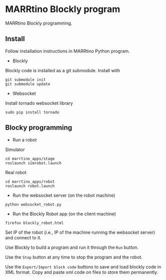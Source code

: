 # MARRtino Blockly program #

MARRtino Blockly programming.

## Install ##

Follow installation instructions in MARRtino Python program.

* Blockly

Blockly code is installed as a git submodule. Install with

```
git submodule init
git submodule update

```

* Websocket 

Install tornado websocket library

```
sudo pip install tornado
```


## Blocky programming ##


* Run a robot

Simulator

```
cd marrtino_apps/stage
roslaunch simrobot.launch 
```

Real robot

```
cd marrtino_apps/robot
roslaunch robot.launch 
```



* Run the websocket server (on the robot machine)

```
python websocket_robot.py
```

* Run the Blockly Robot app (on the client machine)

```
firefox blockly_robot.html
```

Set IP of the robot (i.e., IP of the machine running the websocket server) and connect to it.

Use Blockly to build a program and run it through the ```Run``` button.

Use the ```Stop``` button at any time to stop the program and the robot.

Use the ```Export/Import block code``` buttons to save and load blockly code in XML format. Copy and paste xml code on files to store them permanently.




